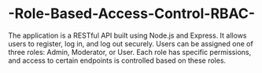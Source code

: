 # -Role-Based-Access-Control-RBAC-
The application is a RESTful API built using Node.js and Express. It allows users to register, log in, and log out securely. Users can be assigned one of three roles: Admin, Moderator, or User. Each role has specific permissions, and access to certain endpoints is controlled based on these roles.
